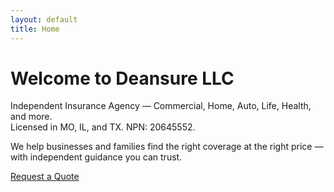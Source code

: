```yaml
---
layout: default
title: Home
---
```


# Welcome to Deansure LLC
Independent Insurance Agency — Commercial, Home, Auto, Life, Health, and more.  
Licensed in MO, IL, and TX. NPN: 20645552.

We help businesses and families find the right coverage at the right price — with independent guidance you can trust.

[Request a Quote](contact.md)

